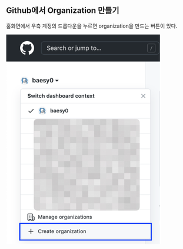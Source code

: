 ## Github에서 Organization 만들기

홈화면에서 우측 계정의 드롭다운을 누르면 organization을 만드는 버튼이 있다.
<p align = "left">
<img src="/img/create_organization_button.png" width="420"><br/>
</p>
